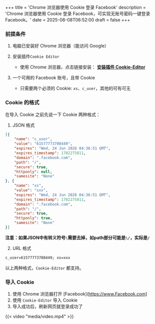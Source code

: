 +++
title = 'Chrome 浏览器使用 Cookie 登录 Facebook'
description = 'Chrome 浏览器使用 Cookie 登录 Facebook，可实现无账号密码一键登录 Facebook。'
date = 2025-08-08T06:52:00
draft = false
+++
 
### 前提条件

1. 电脑已安装好 Chrome 浏览器（能访问 Google）
3. 安装插件`Cookie Editor`
	* 使用 Chrome 浏览器，点击链接安装： [**安装插件 Cookie-Editor**](https://chromewebstore.google.com/detail/cookie-editor/hlkenndednhfkekhgcdicdfddnkalmdm?hl=zh-CN)

3. 一个可用的 Facebook 账号，且带 Cookie
	* 只需要两个必须的 Cookie: `xs`、`c_user`，其他的可有可无
 


### Cookie 的格式

在导入 Cookie 之前先说一下 Cookie 两种格式：

1. JSON 格式

```JSON
[{
	"name": "c_user",
	"value": "61577773708449",
	"expires": "Wed, 24 Jun 2026 04:36:51 GMT",
	"expires_timestamp": 1782275811,
	"domain": ".facebook.com",
	"path": "/",
	"secure": true,
	"httponly": null,
	"samesite": "None"
}, {
	"name": "xs",
	"value": "xxx",
	"expires": "Wed, 24 Jun 2026 04:36:51 GMT",
	"expires_timestamp": 1782275811,
	"domain": ".facebook.com",
	"path": "/",
	"secure": true,
	"httponly": true,
	"samesite": "None"
}]
```
**注意：如果JSON中有转义符号`\`需要去掉，如path部分可能是`\/`，实际是`/`**

2. URL 格式

```txt
c_user=61577773708449; xs=xxx
```

以上两种格式，`Cookie-Editor` 都支持。

### 导入 Cookie 

1. 使用 Chrome 浏览器打开 [Facebook](https://www.Facebook.com]
2. 使用 `Cookie-Editor` 导入 Cookie
3. 导入成功后，刷新网页就登录成功了

{{< video "media/video.mp4" >}}



